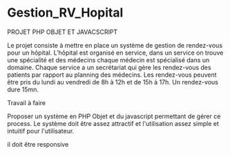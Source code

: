 # Gestion_RV_Hopital
PROJET PHP OBJET ET JAVACSCRIPT 

Le projet consiste à mettre en place un système de gestion
de rendez-vous pour un hôpital. L’hôpital est organisé en service, dans un
service on trouve une spécialité et des médecins chaque médecin est spécialisé
dans un domaine. Chaque service a un secrétariat
qui gère les rendez-vous des patients par rapport au planning des médecins. Les
rendez-vous peuvent être pris du lundi au vendredi de 8h à 12h et de 15h à 17h.
Un rendez-vous dure 15mn.  

Travail à faire  

Proposer un système en PHP Objet et du javascript permettant de gérer ce process. Le système doit être assez attractif et l'utilisation assez simple et intuitif pour l'utilisateur.

il doit être responsive 
